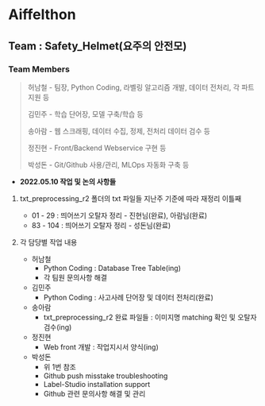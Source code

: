 # Aiffelthon
## Team : Safety_Helmet(요주의 안전모)
### Team Members
> 허남철 - 팀장, Python Coding, 라벨링 알고리즘 개발, 데이터 전처리, 각 파트 지원 등
>
> 김민주 - 학습 단어장, 모델 구축/학습 등
>
> 송아람 - 웹 스크래핑, 데이터 수집, 정제, 전처리 데이터 검수 등
>
> 정진현 - Front/Backend Webservice 구현 등
>
> 박성돈 - Git/Github 사용/관리, MLOps 자동화 구축 등

- __2022.05.10 작업 및 논의 사항들__
1. txt_preprocessing_r2 폴더의 txt 파일들 지난주 기준에 따라 재정리 이틀째  
    - 01 - 29  : 띄어쓰기 오탈자 정리 - 진현님(완료), 아람님(완료)   
    - 83 - 104 : 띄어쓰기 오탈자 정리 - 성돈님(완료)  


2. 각 담당별 작업 내용  
    - 허남철  
        - Python Coding : Database Tree Table(ing)  
        - 각 팀원 문의사항 해결
    - 김민주  
        - Python Coding : 사고사례 단어장 및 데이터 전처리(완료)  
    - 송아람  
        - txt_preprocessing_r2 완료 파일들 : 이미지명 matching 확인 및 오탈자 검수(ing)  
    - 정진현  
        - Web front 개발 : 작업지시서 양식(ing)  
    - 박성돈  
        - 위 1번 참조  
        - Github push misstake troubleshooting  
        - Label-Studio installation support  
        - Github 관련 문의사항 해결 및 관리          